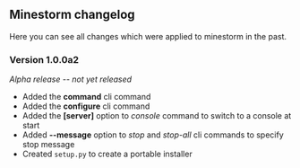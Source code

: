 ## Minestorm changelog

Here you can see all changes which were applied to minestorm in the past.

### Version 1.0.0a2

*Alpha release -- not yet released*

* Added the **command** cli command
* Added the **configure** cli command
* Added the **[server]** option to *console* command to switch to a console at start
* Added **--message** option to *stop* and *stop-all* cli commands to specify stop message
* Created `setup.py` to create a portable installer
